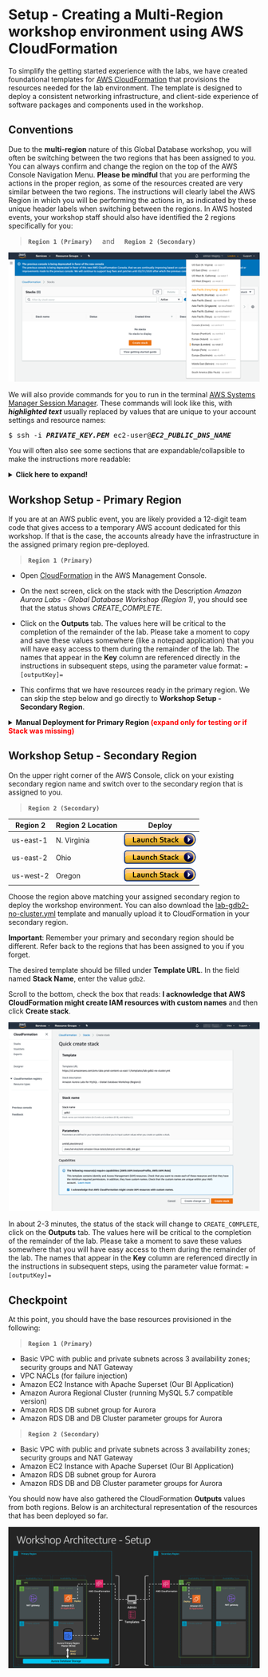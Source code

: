 # Setup - Creating a Multi-Region workshop environment using AWS CloudFormation

To simplify the getting started experience with the labs, we have created foundational templates for <a href="https://aws.amazon.com/cloudformation/" target="_blank">AWS CloudFormation</a> that provisions the resources needed for the lab environment. The template is designed to deploy a consistent networking infrastructure, and client-side experience of software packages and components used in the workshop.

## Conventions

Due to the __multi-region__ nature of this Global Database workshop, you will often be switching between the two regions that has been assigned to you. You can always confirm and change the region on the top of the AWS Console Navigation Menu. __Please be mindful__ that you are performing the actions in the proper region, as some of the resources created are very similar between the two regions. The instructions will clearly label the AWS Region in which you will be performing the actions in, as indicated by these unique header labels when switching between the regions. In AWS hosted events, your workshop staff should also have identified the 2 regions specifically for you:

> **`Region 1 (Primary)`**    &nbsp;&nbsp;&nbsp;&nbsp;and&nbsp;&nbsp;&nbsp;&nbsp;    **`Region 2 (Secondary)`**

<span class="image">![Console Region Change](region-change.png)</span>

We will also provide commands for you to run in the terminal <a href="https://aws.amazon.com/systems-manager/features/#Session_Manager" target="_blank">AWS Systems Manager Session Manager</a>. These commands will look like this, with <b><i>highlighted text</i></b> usually replaced by values that are unique to your account settings and resource names:

<pre>
$ ssh -i <b><i>PRIVATE_KEY.PEM</i></b> ec2-user@<b><i>EC2_PUBLIC_DNS_NAME</i></b>
</pre>

You will often also see some sections that are expandable/collapsible to make the instructions more readable:

<details>
<summary><b>Click here to expand!</b></summary>
Good job! You expanded for more details! Click again to hide/collapse.
</details>


## Workshop Setup - Primary Region

If you are at an AWS public event, you are likely provided a 12-digit team code that gives access to a temporary AWS account dedicated for this workshop. If that is the case, the accounts already have the infrastructure in the assigned primary region pre-deployed.

> **`Region 1 (Primary)`**

* Open <a href="https://console.aws.amazon.com/cloudformation" target="_blank">CloudFormation</a> in the AWS Management Console.

* On the next screen, click on the stack with the Description *Amazon Aurora Labs - Global Database Workshop (Region 1)*, you should see that the status shows *CREATE_COMPLETE*.

* Click on the **Outputs** tab. The values here will be critical to the completion of the remainder of the lab.  Please take a moment to copy and save these values somewhere (like a notepad application) that you will have easy access to them during the remainder of the lab. The names that appear in the **Key** column are referenced directly in the instructions in subsequent steps, using the parameter value format: ``=[outputKey]=``

* This confirms that we have resources ready in the primary region. We can skip the step below and go directly to **Workshop Setup - Secondary Region**.

<details>
<summary><b>Manual Deployment for Primary Region <span style="color:red;">(expand only for testing or if Stack was missing)</span></b></summary>

If this is for AWS staff testing, or if you do not have the stack auto-deployed in your primary region. <a href="./manual-cfn1/">Click here for instructions for manual deployment.</a>

</details>

## Workshop Setup - Secondary Region

On the upper right corner of the AWS Console, click on your existing secondary region name and switch over to the secondary region that is assigned to you.

> **`Region 2 (Secondary)`**

| Region 2 | Region 2 Location | Deploy |
| --- | --- | --- |
| us-east-1 | N. Virginia |  <a href="https://console.aws.amazon.com/cloudformation/home?region=us-east-1#/stacks/create/review?stackName=gdb2&templateURL=https://s3.amazonaws.com/[[bucket]]/templates/lab-gdb2-no-cluster.yml" target="_blank"><img src="../../assets/images/cloudformation-launch-stack.png" alt="Deploy - Secondary"></a> |
| us-east-2 | Ohio | <a href="https://console.aws.amazon.com/cloudformation/home?region=us-east-2#/stacks/create/review?stackName=gdb2&templateURL=https://s3.amazonaws.com/[[bucket]]/templates/lab-gdb2-no-cluster.yml" target="_blank"><img src="../../assets/images/cloudformation-launch-stack.png" alt="Deploy - Secondary"></a> |
| us-west-2 | Oregon | <a href="https://console.aws.amazon.com/cloudformation/home?region=us-west-2#/stacks/create/review?stackName=gdb2&templateURL=https://s3.amazonaws.com/[[bucket]]/templates/lab-gdb2-no-cluster.yml" target="_blank"><img src="../../assets/images/cloudformation-launch-stack.png" alt="Deploy - Secondary"></a> |

Choose the region above matching your assigned secondary region to deploy the workshop environment. You can also download the [lab-gdb2-no-cluster.yml](/templates/lab-gdb2-no-cluster.yml) template and manually upload it to CloudFormation in your secondary region.

**Important**: Remember your primary and secondary region should be different. Refer back to the regions that has been assigned to you if you forget.

The desired template should be filled under **Template URL**. In the field named **Stack Name**, enter the value `gdb2`.

Scroll to the bottom, check the box that reads: **I acknowledge that AWS CloudFormation might create IAM resources with custom names** and then click **Create stack**.

<span class="image">![Region 2 CFN Launch](setup-cfn-gdb2a.png)</span>

In about 2-3 minutes, the status of the stack will change to `CREATE_COMPLETE`, click on the **Outputs** tab. The values here will be critical to the completion of the remainder of the lab.  Please take a moment to save these values somewhere that you will have easy access to them during the remainder of the lab. The names that appear in the **Key** column are referenced directly in the instructions in subsequent steps, using the parameter value format: ``=[outputKey]=``


## Checkpoint

At this point, you should have the base resources provisioned in the following:

> **`Region 1 (Primary)`**

* Basic VPC with public and private subnets across 3 availability zones; security groups and NAT Gateway
* VPC NACLs (for failure injection)
* Amazon EC2 Instance with Apache Superset (Our BI Application)
* Amazon Aurora Regional Cluster (running MySQL 5.7 compatible version)
* Amazon RDS DB subnet group for Aurora
* Amazon RDS DB and DB Cluster parameter groups for Aurora

> **`Region 2 (Secondary)`**

* Basic VPC with public and private subnets across 3 availability zones; security groups and NAT Gateway
* Amazon EC2 Instance with Apache Superset (Our BI Application)
* Amazon RDS DB subnet group for Aurora
* Amazon RDS DB and DB Cluster parameter groups for Aurora

You should now have also gathered the CloudFormation **Outputs** values from both regions. Below is an architectural representation of the resources that has been deployed so far.

![Setup Architecture Diagram](setup-arch.png)
